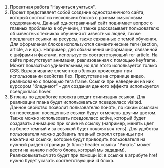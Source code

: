 1. Проектная работа "Научиться учиться".
2. Проект представляет собой создание одностраничного сайта, который состоит из нескольких блоков с разным смысловым содержанием.  Данный одностраничный сайт поднимает вопрос о главных проблемах в обучении, а также рассказывает пользователю об известных техниках обучения от известных людей, также предлагает ссылки на ресурсы, также связанные с темой обучения.  Для оформления блоков используются семантические теги (section, article, a и др.). Например, для обозначения информации, связанной с цифрами и фактами, используется соответствующий тег article.  На сайте присутствует анимация, реализованная с помощью keyframe. Может показаться удивительным, но для этого используется только CSS.  Выравнивание элементов в блоках происходит при использовании свойства flex.  Присутствие на странице видео, реализовано с помощью тега frame. Ссылки при наведении на них курсором "бледнеют" - для создания данного эффекта используется псевдокласс hover.
3. В планы по доработке проекта входит стилизация ссылок. Для реализации плана будет использоваться псевдокласс visited. Данное свойство позволит пользователю понять, по каким ссылкам он переходил: посещенные ссылки будут отмечены другим цветом.  Также можно использовать псевдокласс active, который будет создавать анимацию при клике на ссылку (например, менять цвет на более темный и за ссылкой будет появляться тень).  Для удобства пользователя можно добавить плавный скролл страницы при нажатии на ссылки, которые будут приводить пользователя на нужный раздел страницы (в блоке header ссылка "Узнать" может вести на начало любого блока, который мы зададим).  Реализовываться это будет при помощи id: в ссылке в атрибуте href нужно будет указать соответствующий id блока.
